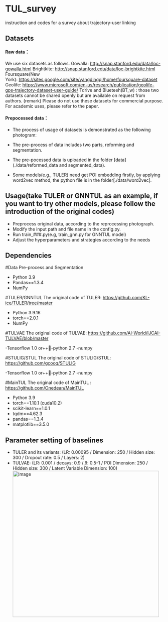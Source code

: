 # TUL_survey
instruction and codes for a survey about trajectory-user linking 

## Datasets

#### Raw data：

We use six datasets as follows.
Gowalla: http://snap.stanford.edu/data/loc-gowalla.html
Brightkite: http://snap.stanford.edu/data/loc-brightkite.html
Foursquare(New York): https://sites.google.com/site/yangdingqi/home/foursquare-dataset
Geolife: https://www.microsoft.com/en-us/research/publication/geolife-gps-trajectory-dataset-user-guide/
Tdrive and Blueteeh(BT_w) : those two datasets cannot be shared openly but are available on request from authors.
(remark) Please do not use these datasets for commercial purpose. For academic uses, please refer to the paper.

#### Prepocessed data：

- The process of usage of datasets is demonstrated as the following photogram:



















- The pre-process of data includes two parts, reforming and segmentation.
- The pre-pocessed data is uploaded in the folder [data](./data/reformed_data and segmented_data).
- Some models(e.g., TULER) need get POI embedding firstly, by applying word2vec method, the python file is in the folder[./data/word2vec].

## Usage(take TULER or GNNTUL as an example, if you want to try other models, please follow the introduction of the original codes)
- Preprocess original data, according to the reprocessing photograph.
-  Modify the input path and file name in the config.py.
- Run train_###.py(e.g, train_gnn.py for GNNTUL model)
- Adjust the hyperparameters and strategies according to the needs


## Dependencies

#Data Pre-process and Segmentation
- Python 3.9
- Pandas==1.3.4
- NumPy


#TULER/GNNTUL
The original code of TULER: https://github.com/KL-ice/TULER/tree/master

- Python 3.9.16
- torch==2.0.1
- NumPy

#TULVAE
The original code of TULVAE: https://github.com/AI-World/IJCAI-TULVAE/blob/master

-Tensorflow 1.0 or++-python 2.7
-numpy

#STULIG/STUL
The original code of STULIG/STUL:  https://github.com/gcooq/STULIG

-Tensorflow 1.0 or++-python 2.7
-numpy


#MainTUL
The original code of MainTUL : https://github.com/Onedean/MainTUL

- Python 3.9
- torch==1.10.1 (cuda10.2)
- scikit-learn==1.0.1
- tqdm==4.62.3
- pandas==1.3.4
- matplotlib==3.5.0



## Parameter setting of baselines
+ TULER and its variants: (LR: 0.00095 / Dimension: 250 / Hidden size: 300 / Dropout rate: 0.5 / Layers: 2)  
+ TULVAE: (LR: 0.001 / decays: 0.9 / $\beta$: 0.5-1 / POI Dimension: 250 / Hidden size: 300 / Latent Variable Dimension: 100)  <img width="466" alt="image" src="https://github.com/herohua1026/TUL_survey/assets/89980991/a1464ac5-83c1-490f-8a98-a8994f6a4f27">
